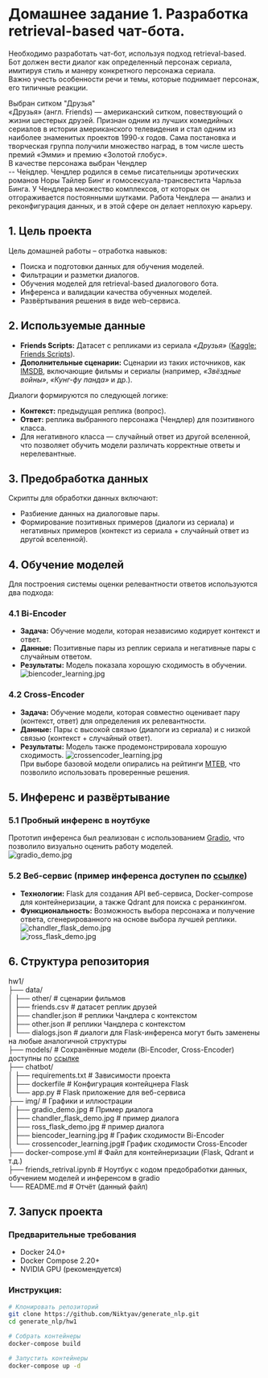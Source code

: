 # Домашнее задание 1. Разработка retrieval-based чат-бота.

Необходимо разработать чат-бот, используя подход retrieval-based.    
Бот должен вести диалог как определенный персонаж сериала, имитируя стиль и манеру конкретного персонажа сериала.   
Важно учесть особенности речи и темы, которые поднимает персонаж, его типичные реакции.   

Выбран ситком "Друзья"  
    «Друзья» (англ. Friends) — американский ситком, повествующий о жизни шестерых друзей. Признан одним из лучших комедийных сериалов в истории американского телевидения и стал одним из наиболее знаменитых проектов 1990-х годов. Сама постановка и творческая группа получили множество наград, в том числе шесть премий «Эмми» и премию «Золотой глобус».  
В качестве персонажа выбран Чендлер   
-- Че́ндлер. Чендлер родился в семье писательницы эротических романов Норы Тайлер Бинг и гомосексуала-трансвестита Чарльза Бинга. У Чендлера множество комплексов, от которых он отгораживается постоянными шутками. Работа Чендлера — анализ и реконфигурация данных, и в этой сфере он делает неплохую карьеру.

## 1. Цель проекта

Цель домашней работы – отработка навыков:
- Поиска и подготовки данных для обучения моделей.
- Фильтрации и разметки диалогов.
- Обучения моделей для retrieval-based диалогового бота.
- Инференса и валидации качества обученных моделей.
- Развёртывания решения в виде web-сервиса.

## 2. Используемые данные

- **Friends Scripts:** Датасет с репликами из сериала *«Друзья»* ([Kaggle: Friends Scripts](https://www.kaggle.com/datasets/amandam1/friends-scripts)).
- **Дополнительные сценарии:** Сценарии из таких источников, как [IMSDB](https://imsdb.com/all-scripts.html), включающие фильмы и сериалы (например, *«Звёздные войны»*, *«Кунг-фу панда»* и др.).

Диалоги формируются по следующей логике:
- **Контекст:** предыдущая реплика (вопрос).
- **Ответ:** реплика выбранного персонажа (Чендлер) для позитивного класса.
- Для негативного класса — случайный ответ из другой вселенной, что позволяет обучить модели различать корректные ответы и нерелевантные.

## 3. Предобработка данных

Скрипты для обработки данных включают:
- Разбиение данных на диалоговые пары.
- Формирование позитивных примеров (диалоги из сериала) и негативных примеров (контекст из сериала + случайный ответ из другой вселенной).

## 4. Обучение моделей

Для построения системы оценки релевантности ответов используются два подхода:

### 4.1 Bi-Encoder
- **Задача:** Обучение модели, которая независимо кодирует контекст и ответ.
- **Данные:** Позитивные пары из реплик сериала и негативные пары с случайным ответом.
- **Результаты:** Модель показала хорошую сходимость в обучении.
  ![biencoder_learning.jpg](./img/biencoder_learning.jpg)   

### 4.2 Cross-Encoder
- **Задача:** Обучение модели, которая совместно оценивает пару (контекст, ответ) для определения их релевантности.
- **Данные:** Пары с высокой связью (диалоги из сериала) и с низкой связью (контекст + случайный ответ).
- **Результаты:** Модель также продемонстрировала хорошую сходимость.
![crossencoder_learning.jpg](./img/crossencoder_learning.jpg)  
При выборе базовой модели опирались на рейтинги [MTEB](https://huggingface.co/spaces/mteb/leaderboard), что позволило использовать проверенные решения.

## 5. Инференс и развёртывание

### 5.1 Пробный инференс в ноутбуке
Прототип инференса был реализован с использованием [Gradio](https://gradio.app/), что позволило визуально оценить работу моделей.  
![gradio_demo.jpg](./img/gradio_demo.jpg)  

### 5.2 Веб-сервис (пример инференса доступен по [ссылке](http://45.114.61.171:5000))
- **Технологии:** Flask для создания API веб-сервиса, Docker-compose для контейнеризации, а также Qdrant для поиска с реранкингом.
- **Функциональность:** Возможность выбора персонажа и получение ответа, сгенерированного на основе выбора лучшей реплики.
 ![chandler_flask_demo.jpg](./img/chandler_flask_demo.jpg)  
![ross_flask_demo.jpg](./img/ross_flask_demo.jpg)  

## 6. Структура репозитория

hw1/   
├── data/    
│ ├── other/ # сценарии фильмов    
│ ├── friends.csv  # датасет реплик друзей   
│ ├── chandler.json # реплики Чандлера с контекстом   
│ ├── other.json # реплики Чандлера с контекстом  
│ └── dialogs.json # диалоги для Flask-инференса могут быть заменены на любые аналогичной структуры  
├── models/ # Сохранённые модели (Bi-Encoder, Cross-Encoder) доступны по [ссылке]()   
├── chatbot/   
│ ├── requirements.txt # Зависимости проекта   
│ ├── dockerfile # Конфигурация контейцнера Flask  
│ └── app.py # Flask приложение для веб-сервиса   
├── img/ # Графики и иллюстрации   
│ ├── gradio_demo.jpg # Пример диалога  
│ ├── chandler_flask_demo.jpg # пример диалога   
│ ├── ross_flask_demo.jpg # пример диалога    
│ ├── biencoder_learning.jpg # График сходимости Bi-Encoder   
│ └── crossencoder_learning.jpg# График сходимости Cross-Encoder    
├── docker-compose.yml # Файл для контейнеризации (Flask, Qdrant и т.д.)    
├── friends_retrival.ipynb # Ноутбук с кодом предобработки данных, обучением моделей и инференсом в gradio   
└── README.md # Отчёт (данный файл)   

## 7. Запуск проекта 

### Предварительные требования
- Docker 24.0+
- Docker Compose 2.20+
- NVIDIA GPU (рекомендуется)

### Инструкция:
```bash
# Клонировать репозиторий
git clone https://github.com/Niktyav/generate_nlp.git
cd generate_nlp/hw1

# Собрать контейнеры
docker-compose build

# Запустить контейнеры
docker-compose up -d 

